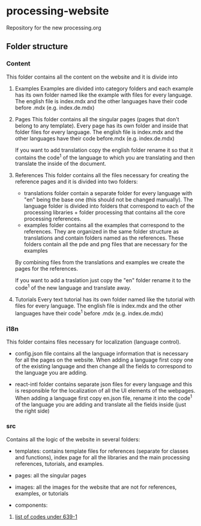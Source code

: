 # processing-website

Repository for the new processing.org

## Folder structure

### Content

This folder contains all the content on the website and it is divide into

1. Examples
   Examples are divided into category folders and each example has its own folder named like the example with files for every language. The english file is index.mdx and the other languages have their code before .mdx (e.g. index.de.mdx)

2. Pages
   This folder contains all the singular pages (pages that don't belong to any template). Every page has its own folder and inside that folder files for every language. The english file is index.mdx and the other languages have their code before.mdx (e.g. index.de.mdx)

   If you want to add translation copy the english folder rename it so that it contains the code<sup>1</sup> of the language to which you are translating and then translate the inside of the document.

3. References
   This folder contains all the files necessary for creating the reference pages and it is divided into two folders:

   - translations folder contain a separate folder for every language with "en" being the base one (this should not be changed manually). The language folder is divided into folders that correspond to each of the processing libraries + folder processing that contains all the core processing references.
   - examples folder contains all the examples that correspond to the references. They are organized in the same folder structure as translations and contain folders named as the references. These folders contain all the pde and png files that are necessary for the examples

   By combining files from the translations and examples we create the pages for the references.

   If you want to add a traslation just copy the "en" folder rename it to the code<sup>1</sup> of the new language and translate away.

4. Tutorials
   Every text tutorial has its own folder named like the tutorial with files for every language. The english file is index.mdx and the other languages have their code<sup>1</sup> before .mdx (e.g. index.de.mdx)

### i18n

This folder contains files necessary for localization (language control).

- config.json file contains all the language information that is necessary for all the pages on the website. When adding a language first copy one of the existing language and then change all the fields to correspond to the language you are adding.

- react-intl folder contains separate json files for every language and this is responsible for the localization of all the UI elements of the webpages. When adding a language first copy en.json file, rename it into the code<sup>1</sup> of the language you are adding and translate all the fields inside (just the right side)

### src

Contains all the logic of the website in several folders:

- templates: contains template files for references (separate for classes and functions), index page for all the libraries and the main processing references, tutorials, and examples.

- pages: all the singular pages

- images: all the images for the website that are not for references, examples, or tutorials

- components:


1. [list of codes under 639-1](https://en.wikipedia.org/wiki/List_of_ISO_639-1_codes)
